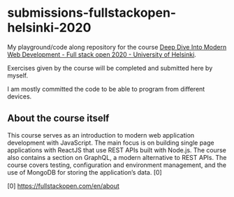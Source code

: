 # submissions-fullstackopen-helsinki-2020

My playground/code along repository for the course [Deep Dive Into Modern Web Development - Full stack open 2020 - University of Helsinki](https://fullstackopen.com/en/about).

Exercises given by the course will be completed and submitted here by myself.

I am mostly committed the code to be able to program from different devices.

## About the course itself

This course serves as an introduction to modern web application development with JavaScript. The main focus is on building single page applications with ReactJS that use REST APIs built with Node.js. The course also contains a section on GraphQL, a modern alternative to REST APIs.
The course covers testing, configuration and environment management, and the use of MongoDB for storing the application’s data. [0]

[0] https://fullstackopen.com/en/about

